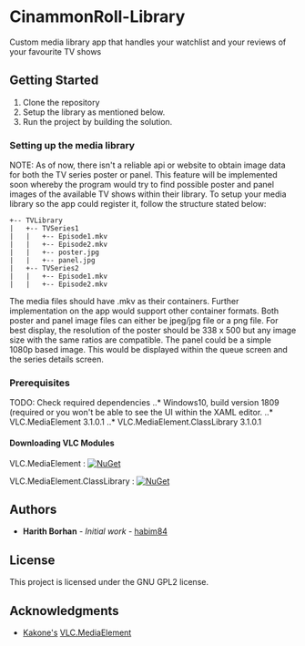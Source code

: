 # CinammonRoll-Library
Custom media library app that handles your watchlist and your reviews of your favourite TV shows

## Getting Started

1. Clone the repository
2. Setup the library as mentioned below.
3. Run the project by building the solution.

### Setting up the media library
NOTE: As of now, there isn't a reliable api or website to obtain image data for both the TV series poster or panel. 
This feature will be implemented soon whereby the program would try to find possible poster and panel images of the available TV shows within their library.
To setup your media library so the app could register it, follow the structure stated below:
```
+-- TVLibrary
|   +-- TVSeries1
|   |   +-- Episode1.mkv
|   |   +-- Episode2.mkv
|   |   +-- poster.jpg
|   |   +-- panel.jpg
|   +-- TVSeries2
|   |   +-- Episode1.mkv
|   |   +-- Episode2.mkv
```
The media files should have .mkv as their containers. Further implementation on the app would support other container formats.
Both poster and panel image files can either be jpeg/jpg file or a png file.
For best display, the resolution of the poster should be 338 x 500 but any image size with the same ratios are compatible.
The panel could be a simple 1080p based image. This would be displayed within the queue screen and the series details screen.

### Prerequisites

TODO: Check required dependencies
..* Windows10, build version 1809 (required or you won't be able to see the UI within the XAML editor.
..* VLC.MediaElement 3.1.0.1
..* VLC.MediaElement.ClassLibrary 3.1.0.1

#### Downloading VLC Modules
VLC.MediaElement : [![NuGet](https://img.shields.io/nuget/v/VLC.MediaElement.svg)](https://www.nuget.org/packages/VLC.MediaElement)

VLC.MediaElement.ClassLibrary : [![NuGet](https://img.shields.io/nuget/v/VLC.MediaElement.ClassLibrary.svg)](https://www.nuget.org/packages/VLC.MediaElement.ClassLibrary)

## Authors

* **Harith Borhan** - *Initial work* - [habim84](https://github.com/habim84)

## License

This project is licensed under the GNU GPL2 license.

## Acknowledgments

* [Kakone's](https://github.com/kakone) [VLC.MediaElement](https://github.com/kakone/VLC.MediaElement)
